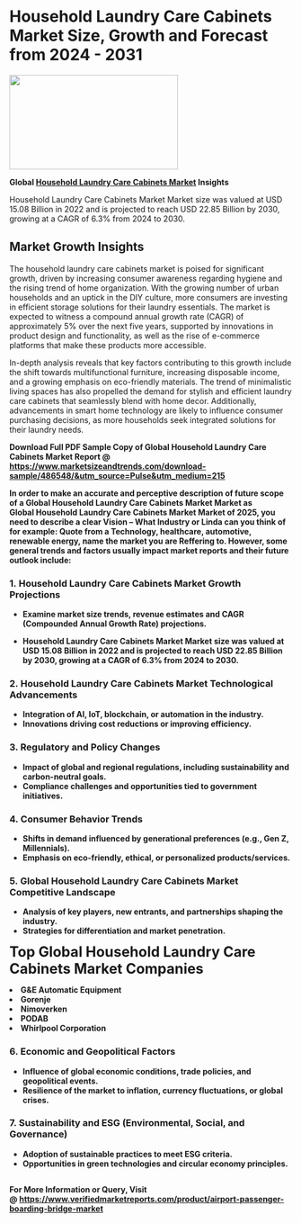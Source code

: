 <H1>Household Laundry Care Cabinets Market Size, Growth and Forecast from 2024 - 2031</H1><img class="aligncenter size-medium wp-image-584254" src="https://thirdeyenews.in/wp-content/uploads/2024/09/Global-Market-Research-300x168.jpeg" alt="" width="300" height="168" /><p><strong>Global&nbsp;<a href="https://www.marketsizeandtrends.com/download-sample/486548/&amp;utm_source=Pulse&amp;utm_medium=215">Household Laundry Care Cabinets Market</a> Insights</strong></p><p>Household Laundry Care Cabinets Market Market size was valued at USD 15.08 Billion in 2022 and is projected to reach USD 22.85 Billion by 2030, growing at a CAGR of 6.3% from 2024 to 2030.</p><p><h2>Market Growth Insights</h2> <p>The household laundry care cabinets market is poised for significant growth, driven by increasing consumer awareness regarding hygiene and the rising trend of home organization. With the growing number of urban households and an uptick in the DIY culture, more consumers are investing in efficient storage solutions for their laundry essentials. The market is expected to witness a compound annual growth rate (CAGR) of approximately 5% over the next five years, supported by innovations in product design and functionality, as well as the rise of e-commerce platforms that make these products more accessible.</p> <p><strong></strong></p> <p>In-depth analysis reveals that key factors contributing to this growth include the shift towards multifunctional furniture, increasing disposable income, and a growing emphasis on eco-friendly materials. The trend of minimalistic living spaces has also propelled the demand for stylish and efficient laundry care cabinets that seamlessly blend with home decor. Additionally, advancements in smart home technology are likely to influence consumer purchasing decisions, as more households seek integrated solutions for their laundry needs.</p> <p><strong></p><p><span class=""><strong>Download Full PDF Sample Copy of Global Household Laundry Care Cabinets Market Report</strong> @ <a href="https://www.marketsizeandtrends.com/download-sample/486548/&amp;utm_source=Pulse&amp;utm_medium=215" target="_blank">https://www.marketsizeandtrends.com/download-sample/486548/&amp;utm_source=Pulse&amp;utm_medium=215</a></span></p><p>In order to make an accurate and perceptive description of future scope of a Global&nbsp;Household Laundry Care Cabinets Market Market as Global&nbsp;Household Laundry Care Cabinets Market Market of 2025, you need to describe a clear Vision &ndash; What Industry or Linda can you think of for example: Quote from a Technology, healthcare, automotive, renewable energy, name the market you are Reffering to. However, some general trends and factors usually impact market reports and their future outlook include:</p><h3>1.&nbsp;<strong>Household Laundry Care Cabinets Market Growth Projections</strong></h3><ul><li>Examine market size trends, revenue estimates and CAGR (Compounded Annual Growth Rate) projections.</li><li><p>Household Laundry Care Cabinets Market Market size was valued at USD 15.08 Billion in 2022 and is projected to reach USD 22.85 Billion by 2030, growing at a CAGR of 6.3% from 2024 to 2030.</p></li></ul><h3>2.&nbsp;<strong>Household Laundry Care Cabinets Market Technological Advancements</strong></h3><ul><li>Integration of AI, IoT, blockchain, or automation in the industry.</li><li>Innovations driving cost reductions or improving efficiency.</li></ul><h3>3.&nbsp;<strong>Regulatory and Policy Changes</strong></h3><ul><li>Impact of global and regional regulations, including sustainability and carbon-neutral goals.</li><li>Compliance challenges and opportunities tied to government initiatives.</li></ul><h3>4.&nbsp;<strong>Consumer Behavior Trends</strong></h3><ul><li>Shifts in demand influenced by generational preferences (e.g., Gen Z, Millennials).</li><li>Emphasis on eco-friendly, ethical, or personalized products/services.</li></ul><h3>5.&nbsp;<strong>Global Household Laundry Care Cabinets Market Competitive Landscape</strong></h3><ul><li>Analysis of key players, new entrants, and partnerships shaping the industry.</li><li>Strategies for differentiation and market penetration.</li></ul><p data-pm-slice="1 1 []"><span style="color: inherit; font-family: inherit; font-size: 25px;">Top Global Household Laundry Care Cabinets Market Companies</span></p><div class="" data-test-id=""><p><li>G&E Automatic Equipment</li><li> Gorenje</li><li> Nimoverken</li><li> PODAB</li><li> Whirlpool Corporation</li></p></div><h3>6.&nbsp;<strong>Economic and Geopolitical Factors</strong></h3><ul><li>Influence of global economic conditions, trade policies, and geopolitical events.</li><li>Resilience of the market to inflation, currency fluctuations, or global crises.</li></ul><h3>7.&nbsp;<strong>Sustainability and ESG (Environmental, Social, and Governance)</strong></h3><ul><li>Adoption of sustainable practices to meet ESG criteria.</li><li>Opportunities in green technologies and circular economy principles.</li></ul><h2><strong style="font-size: 14px;">For More Information or Query, Visit @&nbsp;</strong><a style="background-color: #ffffff; font-size: 14px;" href="https://www.marketsizeandtrends.com/report/household-laundry-care-cabinets-market/" target="_blank">https://www.verifiedmarketreports.com/product/airport-passenger-boarding-bridge-market</a></h2>
